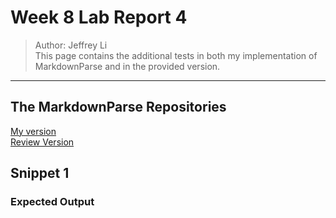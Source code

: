 # Week 8 Lab Report 4
> Author: Jeffrey Li \
This page contains the additional tests in both my implementation of MarkdownParse and in the provided version.
___
## The MarkdownParse Repositories
[My version](https://github.com/jeffreyli640/markdown-parser) \
[Review Version](https://github.com/khiemddang/markdown-parser)
## Snippet 1
### Expected Output
